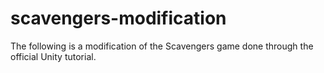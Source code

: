 # scavengers-modification
The following is a modification of the Scavengers game done through the official Unity tutorial.
